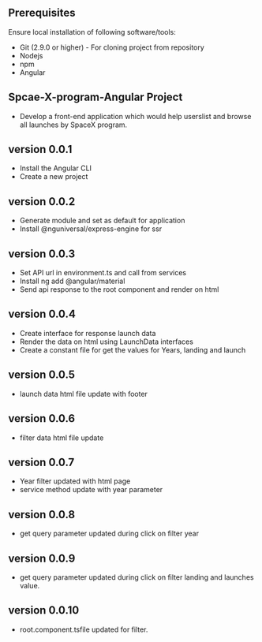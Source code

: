 ## Prerequisites
Ensure local installation of following software/tools:

- Git (2.9.0 or higher) - For cloning project from repository
- Nodejs
- npm
- Angular

## Spcae-X-program-Angular Project
 - Develop a front-end application which would help userslist and browse all launches by SpaceX program.

## version 0.0.1
 - Install the Angular CLI
 - Create a new project

## version 0.0.2
 - Generate module and set as default for application
 - Install @nguniversal/express-engine for ssr

## version 0.0.3
 - Set API url in environment.ts and call from services
 - Install ng add @angular/material
 - Send api response to the root component and render on html

## version 0.0.4
 - Create interface for response launch data
 - Render the data on html using LaunchData interfaces
 - Create a constant file for get the values for Years, landing and launch

## version 0.0.5
 - launch data html file update with footer

## version 0.0.6
 - filter data html file update

## version 0.0.7
 - Year filter updated with html page
 - service method update with year parameter

## version 0.0.8
 - get query parameter updated during click on filter year 


## version 0.0.9
 - get query parameter updated during click on filter landing and launches value.

## version 0.0.10
 - root.component.tsfile updated for filter.